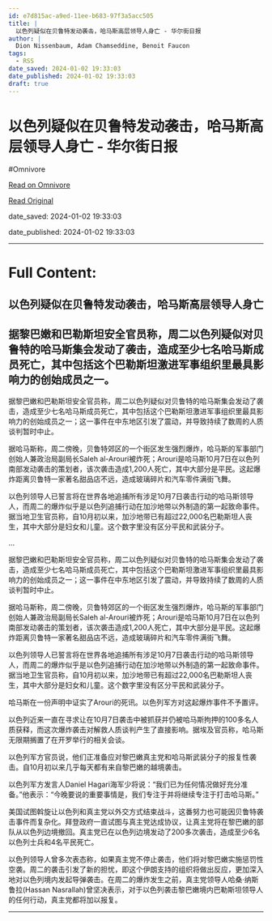 ```yaml
---
id: e7d815ac-a9ed-11ee-b683-97f3a5acc505
title: |
  以色列疑似在贝鲁特发动袭击，哈马斯高层领导人身亡 - 华尔街日报
author: |
  Dion Nissenbaum, Adam Chamseddine, Benoit Faucon
tags:
  - RSS
date_saved: 2024-01-02 19:33:03
date_published: 2024-01-02 19:33:03
draft: true
---
```


# 以色列疑似在贝鲁特发动袭击，哈马斯高层领导人身亡 - 华尔街日报
#Omnivore

[Read on Omnivore](https://omnivore.app/me/-18ccd832ea0)

[Read Original](https://cn.wsj.com/amp/articles/%E5%93%88%E9%A9%AC%E6%96%AF%E6%9C%80%E9%AB%98%E9%A2%86%E5%AF%BC%E4%BA%BA%E4%B9%8B%E4%B8%80%E5%9C%A8%E8%B4%9D%E9%B2%81%E7%89%B9%E7%96%91%E4%BC%BC%E4%BB%A5%E8%89%B2%E5%88%97%E8%A2%AD%E5%87%BB%E4%B8%AD%E4%B8%A7%E7%94%9F-c4774a37)

date_saved: 2024-01-02 19:33:03

date_published: 2024-01-02 19:33:03

--- 

# Full Content: 

##  以色列疑似在贝鲁特发动袭击，哈马斯高层领导人身亡

## 据黎巴嫩和巴勒斯坦安全官员称，周二以色列疑似对贝鲁特的哈马斯集会发动了袭击，造成至少七名哈马斯成员死亡，其中包括这个巴勒斯坦激进军事组织里最具影响力的创始成员之一。

据黎巴嫩和巴勒斯坦安全官员称，周二以色列疑似对贝鲁特的哈马斯集会发动了袭击，造成至少七名哈马斯成员死亡，其中包括这个巴勒斯坦激进军事组织里最具影响力的创始成员之一；这一事件在中东地区引发了震动，并导致持续了数周的人质谈判暂时中止。

据哈马斯称，周二傍晚，贝鲁特郊区的一个街区发生强烈爆炸，哈马斯的军事部门创始人兼政治局副局长Saleh al-Arouri被炸死；Arouri是哈马斯10月7日在以色列南部发动袭击的策划者，该次袭击造成1,200人死亡，其中大部分是平民。这起爆炸距离贝鲁特一家著名甜品店不远，造成玻璃碎片和汽车零件满街飞舞。

以色列领导人已誓言将在世界各地追捕所有涉足10月7日袭击行动的哈马斯领导人，而周二的爆炸似乎是以色列追捕行动在加沙地带以外制造的第一起致命事件。据当地卫生官员称，自10月初以来，加沙地带已有超过22,000名巴勒斯坦人丧生，其中大部分是妇女和儿童。这个数字里没有区分平民和武装分子。

...

据黎巴嫩和巴勒斯坦安全官员称，周二以色列疑似对贝鲁特的哈马斯集会发动了袭击，造成至少七名哈马斯成员死亡，其中包括这个巴勒斯坦激进军事组织里最具影响力的创始成员之一；这一事件在中东地区引发了震动，并导致持续了数周的人质谈判暂时中止。

据哈马斯称，周二傍晚，贝鲁特郊区的一个街区发生强烈爆炸，哈马斯的军事部门创始人兼政治局副局长Saleh al-Arouri被炸死；Arouri是哈马斯10月7日在以色列南部发动袭击的策划者，该次袭击造成1,200人死亡，其中大部分是平民。这起爆炸距离贝鲁特一家著名甜品店不远，造成玻璃碎片和汽车零件满街飞舞。

以色列领导人已誓言将在世界各地追捕所有涉足10月7日袭击行动的哈马斯领导人，而周二的爆炸似乎是以色列追捕行动在加沙地带以外制造的第一起致命事件。据当地卫生官员称，自10月初以来，加沙地带已有超过22,000名巴勒斯坦人丧生，其中大部分是妇女和儿童。这个数字里没有区分平民和武装分子。

哈马斯在一份声明中证实了Arouri的死讯。以色列军方对这起爆炸事件不予置评。

以色列近来一直在寻求让在10月7日袭击中被抓获并仍被哈马斯拘押的100多名人质获释，而这次爆炸袭击对解救人质谈判产生了直接影响。据埃及官员称，哈马斯无限期搁置了在开罗举行的相关会谈。

以色列军方官员说，他们正准备应对黎巴嫩真主党和哈马斯武装分子的报复性袭击。自10月初以来几乎每天都有来自黎巴嫩的越境袭击。

以色列军方发言人Daniel Hagari海军少将说：“我们已为任何情况做好充分准备。”他表示：“今晚要说的重要事情是，我们专注于并将继续专注于打击哈马斯。”

美国试图斡旋让以色列和真主党以外交方式结束战斗，这番努力也可能因贝鲁特袭击事件而复杂化。拜登政府一直试图与真主党达成协议，让真主党将在黎巴嫩的部队从以色列边境撤回。真主党已在以色列边境发动了200多次袭击，造成至少6名以色列士兵和4名平民死亡。

以色列领导人曾多次表态称，如果真主党不停止袭击，他们将对黎巴嫩实施惩罚性空袭。周二的袭击引发了新的担忧，即这个伊朗支持的组织将做出反应，更加深入地对以色列境内发起导弹袭击。在周二的爆炸发生之前，真主党领导人哈桑·纳斯鲁拉(Hassan Nasrallah)曾坚决表示，对于以色列袭击黎巴嫩境内巴勒斯坦领导人的任何行动，真主党都将加以报复。

---

